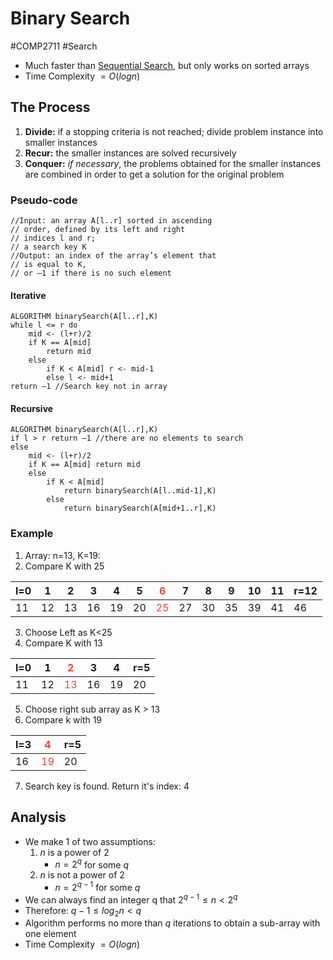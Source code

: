 # Binary Search
#COMP2711 #Search
- Much faster than [Sequential Search](Sequential%20Search.md), but only works on sorted arrays
- Time Complexity $= O(logn)$
## The Process
1. **Divide:** if a stopping criteria is not reached; divide problem instance into smaller instances
2. **Recur:** the smaller instances are solved recursively
3. **Conquer:** *if necessary*, the problems obtained for the smaller instances are combined in order to get a solution for the original problem
### Pseudo-code
```pseudocode
//Input: an array A[l..r] sorted in ascending
// order, defined by its left and right
// indices l and r;
// a search key K
//Output: an index of the array’s element that
// is equal to K,
// or –1 if there is no such element
```
#### Iterative
```pseudocode
ALGORITHM binarySearch(A[l..r],K)
while l <= r do
	mid <- (l+r)/2
	if K == A[mid] 
		return mid 
	else
		if K < A[mid] r <- mid-1
		else l <- mid+1
return –1 //Search key not in array
```
#### Recursive
```pseudocode
ALGORITHM binarySearch(A[l..r],K)
if l > r return –1 //there are no elements to search
else
	mid <- (l+r)/2
	if K == A[mid] return mid
	else
		if K < A[mid] 
			return binarySearch(A[l..mid-1],K)
		else 
			return binarySearch(A[mid+1..r],K)
```
### Example
1. Array: n=13, K=19:
2. Compare K with 25

| l=0 | 1 | 2 | 3 | 4 | 5 | <font color=#ee4444>6 | 7 | 8 | 9 | 10 | 11 | r=12 |
| ---- | ---- | ---- | ---- | ---- | ---- | ---- | ---- | ---- | ---- | ---- | ---- | ---- |
| 11 | 12 | 13 | 16 | 19 | 20 | <font color=#ee4444>25 | 27 | 30 | 35 | 39 | 41 | 46 |
3. Choose Left as K<25
4. Compare K with 13

| l=0 | 1 | <font color=#ee4444>2 | 3 | 4 | r=5 |
| ---- | ---- | ---- | ---- | ---- | ---- |
| 11 | 12 | <font color=#ee4444>13 | 16 | 19 | 20 |
5. Choose right sub array as K > 13
6. Compare k with 19

| l=3 | <font color=#ee4444>4 | r=5 |
| ---- | ---- | ---- |
| 16 | <font color=#ee4444>19 | 20 |
7. Search key is found. Return it's index: 4
## Analysis
- We make 1 of two assumptions:
	1. $n$ is a power of 2
		- $n=2^q$ for some $q$
	2. $n$ is not a power of 2
		- $n=2^{q-1}$ for some $q$
- We can always find an integer q that $2^{q-1} \leq n < 2^q$
- Therefore: $q-1 \leq log_2n < q$
- Algorithm performs no more than $q$ iterations to obtain a sub-array with one element
- Time Complexity $= O(logn)$